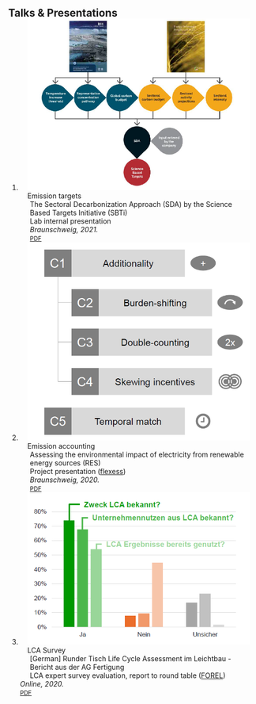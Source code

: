<h2 id="publications" style="margin: 2px 0px -15px;">Talks & Presentations</h2>

<div class="publications">
<ol class="bibliography">

<li>
<div class="pub-row">

  <div class="col-sm-3 abbr" style="position: relative;padding-right: 15px;padding-left: 15px;">
    <img src="assets/img/sbti_sda.png" class="teaser img-fluid z-depth-1">
    <abbr class="badge">Emission targets</abbr>
  </div>

  <div class="col-sm-9" style="position: relative;padding-right: 15px;padding-left: 20px;">
    <div class="title">The Sectoral Decarbonization Approach (SDA) by the Science Based Targets Initiative (SBTi)</div>
    <div class="author">Lab internal presentation</div>
    <div class="periodical"><em>Braunschweig, 2021.</em></div>
    <div class="links">
      <a href="assets/files/sbti_sda.pdf" class="btn btn-sm z-depth-0" role="button" target="_blank" style="font-size:12px;">PDF</a>
    </div>
  </div>
</div>
</li>
  
<li>
<div class="pub-row">

  <div class="col-sm-3 abbr" style="position: relative;padding-right: 15px;padding-left: 15px;">
    <img src="assets/img/ei_res.png" class="teaser img-fluid z-depth-1">
    <abbr class="badge">Emission accounting</abbr>
  </div>

  <div class="col-sm-9" style="position: relative;padding-right: 15px;padding-left: 20px;">
    <div class="title">Assessing the environmental impact of electricity from renewable energy sources (RES)</div>
    <div class="author">Project presentation (<a href="https://www.tu-braunschweig.de/elenia/forschung/flexess">flexess</a>)</div>
    <div class="periodical"><em>Braunschweig, 2020.</em></div>
    <div class="links">
      <a href="assets/files/res_impact.pdf" class="btn btn-sm z-depth-0" role="button" target="_blank" style="font-size:12px;">PDF</a>
    </div>
  </div>
</div>
</li>

<li>
<div class="pub-row">

  <div class="col-sm-3 abbr" style="position: relative;padding-right: 15px;padding-left: 15px;">
    <img src="assets/img/lca_survey.png" class="teaser img-fluid z-depth-1">
    <abbr class="badge">LCA Survey</abbr>
  </div>

  <div class="col-sm-9" style="position: relative;padding-right: 15px;padding-left: 20px;">
    <div class="title">[German] Runder Tisch Life Cycle Assessment im Leichtbau - Bericht aus der AG Fertigung</div>
    <div class="author">LCA expert survey evaluation, report to round table (<a href="https://plattform-forel.de/">FOREL</a>)</div></div>
    <div class="periodical"><em>Online, 2020.</em></div>
    <div class="links">
      <a href="assets/files/lca_expert_survey.pdf" class="btn btn-sm z-depth-0" role="button" target="_blank" style="font-size:12px;">PDF</a>
    </div>
  </div>
</div>
</li>
  
<br>

</ol>
</div>
